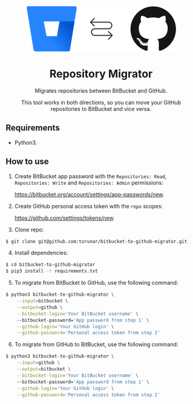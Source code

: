 <center>

![](img/logo.png)

# Repository Migrator

Migrates repositories between BitBucket and GitHub.

This tool works in both directions, so you can move your GitHub repositories to BitBucket and vice versa. 

</center>

## Requirements

* Python3.

## How to use

1. Create BitBucket app password with the `Repositories: Read`, `Repositories: Write` and `Repositories: Admin` permissions: 

    https://bitbucket.org/account/settings/app-passwords/new.
3. Create GitHub personal access token with the `repo` scopes:

    https://github.com/settings/tokens/new.
4. Clone repo:
```bash
$ git clone git@github.com:torunar/bitbucket-to-github-migrator.git
```
4. Install dependencies:
```bash
$ cd bitbucket-to-github-migrator
$ pip3 install -r requirements.txt
```
5. To migrate from BitBucket to GitHub, use the following command:
```bash
$ python3 bitbucket-to-github-migrator \
    --input=bitbucket \
    --output=github \
    --bitbucket-login='Your BitBucket username' \ 
    --bitbucket-password='App password from step 1' \
    --github-login='Your GitHub login' \
    --github-password='Personal access token from step 2' 
```
    
6. To migrate from GitHub to BitBucket, use the following command: 
```bash
$ python3 bitbucket-to-github-migrator \
    --input=github \
    --output=bitbucket \
    --bitbucket-login='Your BitBucket username' \ 
    --bitbucket-password='App password from step 1' \
    --github-login='Your GitHub login' \
    --github-password='Personal access token from step 2' 
```